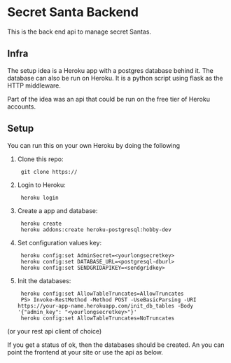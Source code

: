 # Secret Santa Backend

This is the back end api to manage secret Santas.

## Infra

The setup idea is a Heroku app with a postgres database behind it. The database can also be run on Heroku.
It is a python script using flask as the HTTP middleware.

Part of the idea was an api that could be run on the free tier of Heroku accounts.

## Setup

You can run this on your own Heroku by doing the following

1. Clone this repo:

        git clone https://

2. Login to Heroku:

        heroku login

3. Create a app and database:

        heroku create
        heroku addons:create heroku-postgresql:hobby-dev

4. Set configuration values key:

        heroku config:set AdminSecret=<yourlongsecretkey>
        heroku config:set DATABASE_URL=<postgresql-dburl>
        heroku config:set SENDGRIDAPIKEY=<sendgridkey>

5. Init the databases:

        heroku config:set AllowTableTruncates=AllowTruncates
        PS> Invoke-RestMethod -Method POST -UseBasicParsing -URI https://your-app-name.herokuapp.com/init_db_tables -Body '{"admin_key": "<yourlongsecretkey>"}'
        heroku config:set AllowTableTruncates=NoTruncates

(or your rest api client of choice)

If you get a status of ok, then the databases should be created. An you can point the frontend at your site or use the api as below.
